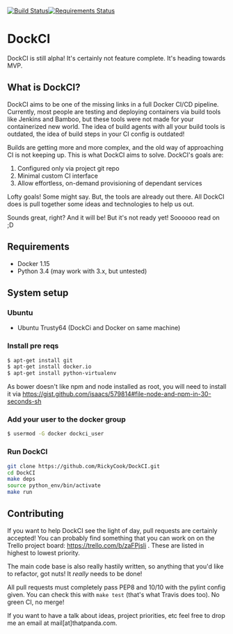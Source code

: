 [![Build Status](https://travis-ci.org/RickyCook/DockCI.svg)](https://travis-ci.org/RickyCook/DockCI)[![Requirements Status](https://requires.io/github/RickyCook/DockCI/requirements.svg?branch=master)](https://requires.io/github/RickyCook/DockCI/requirements/?branch=master)

# DockCI
DockCI is still alpha! It's certainly not feature complete.  It's heading towards MVP.

## What is DockCI?
DockCI aims to be one of the missing links in a full Docker CI/CD pipeline.
Currently, most people are testing and deploying containers via build tools
like Jenkins and Bamboo, but these tools were not made for your containerized
new world. The idea of build agents with all your build tools is outdated, the
idea of build steps in your CI config is outdated!

Builds are getting more and more complex, and the old way of approaching CI is
not keeping up. This is what DockCI aims to solve. DockCI's goals are:

1. Configured only via project git repo
1. Minimal custom CI interface
1. Allow effortless, on-demand provisioning of dependant services

Lofty goals! Some might say. But, the tools are already out there. All DockCI
does is pull together some ideas and technologies to help us out.

Sounds great, right? And it will be! But it's not ready yet! Soooooo read on ;D

## Requirements
 - Docker 1.15
 - Python 3.4 (may work with 3.x, but untested)

## System setup

### Ubuntu

- Ubuntu Trusty64 (DockCi and Docker on same machine)

### Install pre reqs
```sh
$ apt-get install git
$ apt-get install docker.io
$ apt-get install python-virtualenv
```

As bower doesn't like npm and node installed as root, you will need to install it via
https://gist.github.com/isaacs/579814#file-node-and-npm-in-30-seconds-sh

### Add your user to the docker group
```sh
$ usermod -G docker dockci_user
```

### Run DockCI
```sh
git clone https://github.com/RickyCook/DockCI.git
cd DockCI
make deps
source python_env/bin/activate
make run
```

## Contributing
If you want to help DockCI see the light of day, pull requests are certainly
accepted! You can probably find something that you can work on on the Trello
project board: https://trello.com/b/zaFPjsli . These are listed in highest to
lowest priority.

The main code base is also really hastily written, so anything that you'd like
to refactor, got nuts! It _really_ needs to be done!

All pull requests must completely pass PEP8 and 10/10 with the pylint config
given. You can check this with `make test` (that's what Travis does too). No
green CI, no merge!

If you want to have a talk about ideas, project priorities, etc feel free to
drop me an email at mail[at]thatpanda.com.
